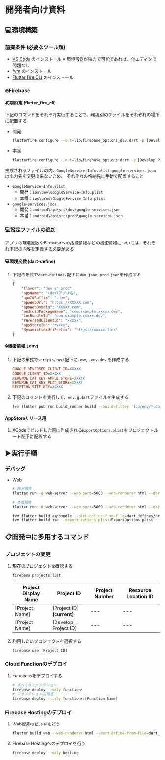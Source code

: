# 開発者向け資料

## 💻環境構築

### 前提条件 (必要なツール類)

- [VS Code](https://code.visualstudio.com) のインストール
  ※ 環境設定が独力で可能であれば、他エディタで問題なし
- [fvm](https://fvm.app) のインストール
- [Flutter Fire CLI](https://firebase.google.com/docs/flutter/setup?hl=ja&platform=ios) のインストール

### 🔥Firebase

#### 初期設定 (flutter_fire_cli)

下記のコマンドをそれぞれ実行することで、環境別のファイルをそれぞれの場所に配置する

- 開発

  ```sh
  flutterfire configure --out=lib/firebase_options_dev.dart -p [Develop Project ID] --platforms=android,ios,web -i [iOS Bundle ID] -a [Android Package Name]
  ```

- 本番

  ```sh
  flutterfire configure --out=lib/firebase_options.dart -p [Develop Project ID] --platforms=android,ios,web -i [iOS Bundle ID] -a [Android Package Name]
  ```

生成されるファイルの内、`GoogleService-Info.plist`, `google-services.json`は出力先を変更出来ないため、
それぞれの格納先に手動で配置すること

- `GoogleService-Info.plist`
  - 開発：`ios\dev\GoogleService-Info.plist`
  - 本番：`ios\prod\GoogleService-Info.plist`
- `google-services.json`
  - 開発：`android\app\src\dev\google-services.json`
  - 本番：`android\app\src\prod\google-services.json`

### 💻設定ファイルの追加

アプリの環境変数やFirebaseへの接続情報などの機密情報については、それぞれ下記の内容を定義する必要がある

#### 💻環境変数 (dart-define)

1. 下記の形式で`dart-defines/`配下に`dev.json`, `prod.json`を作成する

   ```json
   {
       "flavor": "dev or prod",
       "appName": "(dev)アプリ名",
       "appIdSuffix": ".dev",
       "appWebUrl": "https://XXXXX.com",
       "appWebDomain": "XXXXX.com",
       "androidPackageName": "com.example.xxxxx.dev",
       "iosBundleId": "com.example.xxxxx.dev",
       "reversedClientId": "xxxxx",
       "appStoreId": "xxxxx",
       "dynamicLinkUriPrefix": "https://xxxxx.link"
   }
   ```

#### 🔒機密情報 (.env)

1. 下記の形式で`scripts/env/`配下に`.env`, `.env.dev` を作成する

   ```ini
   GOOGLE_REVERSED_CLIENT_ID=XXXXX
   GOOGLE_CLIENT_ID=XXXXX
   REVENUE_CAT_KEY_APPLE_STORE=XXXXX
   REVENUE_CAT_KEY_PLAY_STORE=XXXXX
   RECPTCHA_SITE_KEY=XXXXX
   ```

2. 下記のコマンドを実行して、`env.g.dart`ファイルを生成する

   ```sh
   fvm flutter pub run build_runner build --build-filter 'lib/env/*.dart'
   ```

#### AppStoreリリース用

1. XCodeでビルドした際に作成される`ExportOptions.plist`をプロジェクトルート配下に配置する

## ▶️実行手順

### デバッグ

- Web

  ```sh
  # 開発環境
  flutter run -d web-server --web-port=5000 --web-renderer html --dart-define-from-file=dart_defines/dev.json
  
  # 本番環境
  flutter run -d web-server --web-port=5000 --web-renderer html --dart-define-from-file=dart_defines/prod.json
  ```

  ```sh
  fvm flutter build appbundle --dart-define-from-file=dart_defines/prod.json
  fvm flutter build ipa --export-options-plist=ExportOptions.plist --dart-define-from-file=dart_defines/prod.json
  ```

## 📋開発中に多用するコマンド

### プロジェクトの変更

1. 現在のプロジェクトを確認する

   ```sh
   firebase projects:list
   ```

   | Project Display Name | Project ID                 | Project Number | Resource Location ID |
   | -------------------- | -------------------------- | -------------- | -------------------- |
   | [Project Name]       | [Project ID] **(current)** | ---            | ---                  |
   | [Project Name]       | [Develop Project ID]       | ---            | ---                  |

2. 利用したいプロジェクトを選択する

   ```sh
   firebase use [Project ID]
   ```

### Cloud Functionのデプロイ

1. Functionsをデプロイする

   ```sh
   # すべてのファンクション
   firebase deploy --only functions
   # ファンクション名指定
   firebase deploy --only functions:[Function Name]
   ```

### Firebase Hostingのデプロイ

1. Web資産のビルドを行う

   ```sh
   flutter build web --web-renderer html --dart-define-from-file=dart_defines/prod.json
   ```

2. Firebase Hostingへのデプロイを行う

   ```sh
   firebase deploy --only hosting
   ```
